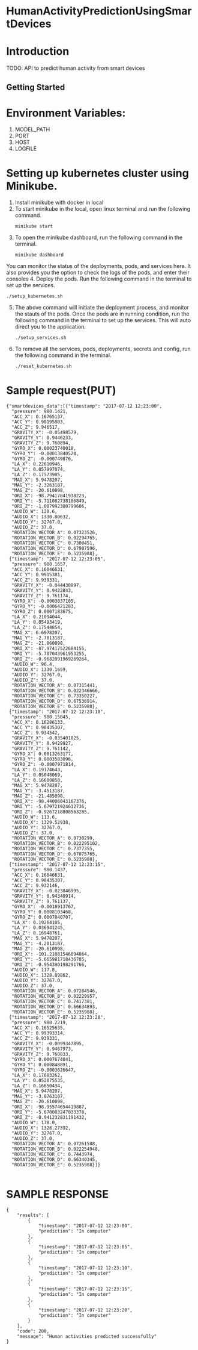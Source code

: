 # HumanActivityPredictionUsingSmartDevices
# Introduction 
TODO: API to predict human activity from smart devices

## Getting Started
# Environment Variables:

1. MODEL_PATH
2. PORT
3. HOST
4. LOGFILE

# Setting up kubernetes cluster using Minikube.

1. Install minikube with docker in local
2. To start minikube in the local, open linux terminal and run the following command.
      ```
      minikube start
      ```
3. To open the minikube dashboard, run the following command in the terminal.
      ```
      minikube dashboard
      ```
  You can monitor the status of the deployments, pods, and services here.  It also provides you the option to check the logs of the pods, and enter their consoles
4.  Deploy the pods.  Run the following command in the terminal to set up the services.
```
./setup_kubernetes.sh
```
5. The above command will initiate the deployment process, and monitor the stauts of the pods.  Once the pods are in running condition, run the following command in the terminal to set up the services.  This will auto direct you to the application. 
    ```
    ./setup_services.sh
    ```
6. To remove all the services, pods, deployments, secrets and config, run the following command in the terminal.
    ```
    ./reset_kubernetes.sh
    ```

# Sample request(PUT)

```
{"smartdevices_data":[{"timestamp": "2017-07-12 12:23:00",
  "pressure": 980.1421,
  "ACC_X": 0.16765137,
  "ACC_Y": 0.98195803,
  "ACC_Z": 9.946517,
  "GRAVITY_X": -0.05498579,
  "GRAVITY_Y": 0.9446233,
  "GRAVITY_Z": 9.760894,
  "GYRO_X": 0.00023740018,
  "GYRO_Y": -0.00013840524,
  "GYRO_Z": -0.000749876,
  "LA_X": 0.22610946,
  "LA_Y": 0.057997074,
  "LA_Z": 0.17573905,
  "MAG_X": 5.9478207,
  "MAG_Y": -2.3263187,
  "MAG_Z": -20.610098,
  "ORI_X": -98.79417841938223,
  "ORI_Y": -5.711082738186849,
  "ORI_Z": -1.007992380799606,
  "AUDIO_W": 120.6,
  "AUDIO_X": 1330.80632,
  "AUDIO_Y": 32767.0,
  "AUDIO_Z": 37.0,
  "ROTATION_VECTOR_A": 0.07323526,
  "ROTATION_VECTOR_B": 0.02294765,
  "ROTATION_VECTOR_C": 0.7300451,
  "ROTATION_VECTOR_D": 0.67907596,
  "ROTATION_VECTOR_E": 0.5235988},
 {"timestamp": "2017-07-12 12:23:05",
  "pressure": 980.1657,
  "ACC_X": 0.16046631,
  "ACC_Y": 0.9915381,
  "ACC_Z": 9.939331,
  "GRAVITY_X": -0.044430897,
  "GRAVITY_Y": 0.9422843,
  "GRAVITY_Z": 9.761174,
  "GYRO_X": -0.0003837105,
  "GYRO_Y": -0.0006421283,
  "GYRO_Z": 0.0007183675,
  "LA_X": 0.21094044,
  "LA_Y": 0.05493419,
  "LA_Z": 0.17544854,
  "MAG_X": 6.6978207,
  "MAG_Y": -2.7013187,
  "MAG_Z": -21.860098,
  "ORI_X": -87.97417522684155,
  "ORI_Y": -5.707043961953255,
  "ORI_Z": -0.9682091969269264,
  "AUDIO_W": 96.4,
  "AUDIO_X": 1330.1659,
  "AUDIO_Y": 32767.0,
  "AUDIO_Z": 37.0,
  "ROTATION_VECTOR_A": 0.07315441,
  "ROTATION_VECTOR_B": 0.022346666,
  "ROTATION_VECTOR_C": 0.73350227,
  "ROTATION_VECTOR_D": 0.67536914,
  "ROTATION_VECTOR_E": 0.5235988},
 {"timestamp": "2017-07-12 12:23:10",
  "pressure": 980.15045,
  "ACC_X": 0.16286133,
  "ACC_Y": 0.98435307,
  "ACC_Z": 9.934542,
  "GRAVITY_X": -0.035401825,
  "GRAVITY_Y": 0.9429927,
  "GRAVITY_Z": 9.761142,
  "GYRO_X": 0.0013263177,
  "GYRO_Y": 0.0003583096,
  "GYRO_Z": -0.0007971814,
  "LA_X": 0.19174643,
  "LA_Y": 0.05048069,
  "LA_Z": 0.16600858,
  "MAG_X": 5.9478207,
  "MAG_Y": -3.4513187,
  "MAG_Z": -21.485098,
  "ORI_X": -98.44006043167376,
  "ORI_Y": -5.679721924612736,
  "ORI_Z": -0.9267218808563285,
  "AUDIO_W": 113.6,
  "AUDIO_X": 1329.52938,
  "AUDIO_Y": 32767.0,
  "AUDIO_Z": 37.0,
  "ROTATION_VECTOR_A": 0.0730299,
  "ROTATION_VECTOR_B": 0.022295102,
  "ROTATION_VECTOR_C": 0.7377355,
  "ROTATION_VECTOR_D": 0.67075765,
  "ROTATION_VECTOR_E": 0.5235988},
 {"timestamp": "2017-07-12 12:23:15",
  "pressure": 980.1437,
  "ACC_X": 0.16046631,
  "ACC_Y": 0.98435307,
  "ACC_Z": 9.932146,
  "GRAVITY_X": -0.023846995,
  "GRAVITY_Y": 0.94340914,
  "GRAVITY_Z": 9.761137,
  "GYRO_X": -0.0018913767,
  "GYRO_Y": 0.0008103468,
  "GYRO_Z": 0.0007840707,
  "LA_X": 0.19264105,
  "LA_Y": 0.036941245,
  "LA_Z": 0.16948761,
  "MAG_X": 5.9478207,
  "MAG_Y": -4.2013187,
  "MAG_Z": -20.610098,
  "ORI_X": -101.21081546094864,
  "ORI_Y": -5.665981718436785,
  "ORI_Z": -0.954380198291766,
  "AUDIO_W": 117.8,
  "AUDIO_X": 1328.89862,
  "AUDIO_Y": 32767.0,
  "AUDIO_Z": 37.0,
  "ROTATION_VECTOR_A": 0.07284546,
  "ROTATION_VECTOR_B": 0.02229957,
  "ROTATION_VECTOR_C": 0.7417381,
  "ROTATION_VECTOR_D": 0.66634893,
  "ROTATION_VECTOR_E": 0.5235988},
 {"timestamp": "2017-07-12 12:23:20",
  "pressure": 980.2219,
  "ACC_X": 0.16525635,
  "ACC_Y": 0.99393314,
  "ACC_Z": 9.939331,
  "GRAVITY_X": -0.0099347895,
  "GRAVITY_Y": 0.9467973,
  "GRAVITY_Z": 9.760833,
  "GYRO_X": 0.0007674041,
  "GYRO_Y": 0.000848891,
  "GYRO_Z": -0.0003626647,
  "LA_X": 0.17083262,
  "LA_Y": 0.052075535,
  "LA_Z": 0.16650434,
  "MAG_X": 5.9478207,
  "MAG_Y": -3.0763187,
  "MAG_Z": -20.610098,
  "ORI_X": -98.95574654419887,
  "ORI_Y": -5.670083247033378,
  "ORI_Z": -0.941232831191432,
  "AUDIO_W": 178.0,
  "AUDIO_X": 1328.27392,
  "AUDIO_Y": 32767.0,
  "AUDIO_Z": 37.0,
  "ROTATION_VECTOR_A": 0.07261588,
  "ROTATION_VECTOR_B": 0.022254948,
  "ROTATION_VECTOR_C": 0.7443974,
  "ROTATION_VECTOR_D": 0.66340345,
  "ROTATION_VECTOR_E": 0.5235988}]}


```

# SAMPLE RESPONSE
```
{
    "results": [
        {
            "timestamp": "2017-07-12 12:23:00",
            "prediction": "In computer"
        },
        {
            "timestamp": "2017-07-12 12:23:05",
            "prediction": "In computer"
        },
        {
            "timestamp": "2017-07-12 12:23:10",
            "prediction": "In computer"
        },
        {
            "timestamp": "2017-07-12 12:23:15",
            "prediction": "In computer"
        },
        {
            "timestamp": "2017-07-12 12:23:20",
            "prediction": "In computer"
        }
    ],
    "code": 200,
    "message": "Human activities predicted successfully"
}
```
